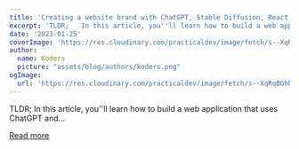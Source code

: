 ```yaml
---
title: 'Creating a website brand with ChatGPT, Stable Diffusion, React and NodeJS 🤯'
excerpt: 'TLDR;   In this article, you''ll learn how to build a web application that uses ChatGPT and...'
date: '2023-01-25'
coverImage: 'https://res.cloudinary.com/practicaldev/image/fetch/s--XqRqBGhb--/c_imagga_scale,f_auto,fl_progressive,h_420,q_auto,w_1000/https://dev-to-uploads.s3.amazonaws.com/uploads/articles/wkqxtofdbfxm8odzj7as.png'
author:
  name: Koders
  picture: "assets/blog/authors/koders.png"
ogImage:
  url: 'https://res.cloudinary.com/practicaldev/image/fetch/s--XqRqBGhb--/c_imagga_scale,f_auto,fl_progressive,h_420,q_auto,w_1000/https://dev-to-uploads.s3.amazonaws.com/uploads/articles/wkqxtofdbfxm8odzj7as.png'
---
```


TLDR;   In this article, you''ll learn how to build a web application that uses ChatGPT and...

[Read more](https://dev.to/novu/creating-a-website-brand-with-chatgpt-stable-diffusion-react-and-nodejs-e79)
